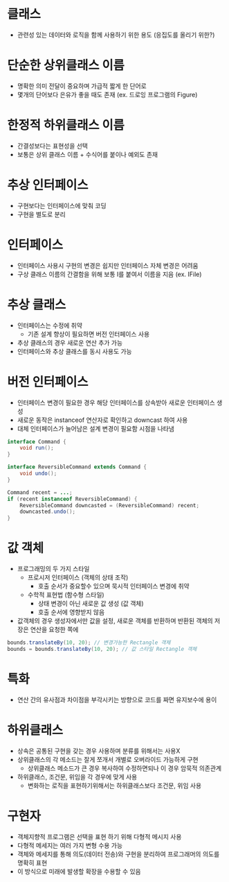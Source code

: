 # 클래스
- 관련성 있는 데이터와 로직을 함께 사용하기 위한 용도 (응집도를 올리기 위한?)


# 단순한 상위클래스 이름
- 명확한 의미 전달이 중요하며 가급적 짧게 한 단어로
- 몇개의 단어보다 은유가 좋을 때도 존재 (ex. 드로잉 프로그램의 Figure)


# 한정적 하위클래스 이름
- 간결성보다는 표현성을 선택
- 보통은 상위 클래스 이름 + 수식어를 붙이나 예외도 존재


# 추상 인터페이스
- 구현보다는 인터페이스에 맞춰 코딩
- 구현을 별도로 분리


# 인터페이스
- 인터페이스 사용시 구현의 변경은 쉽지만 인터페이스 자체 변경은 어려움
- 구상 클래스 이름의 간결함을 위해 보통 I를 붙여서 이름을 지음 (ex. IFile)


# 추상 클래스
- 인터페이스는 수정에 취약
    - 기존 설계 향상이 필요하면 버전 인터페이스 사용
- 추상 클래스의 경우 새로운 연산 추가 가능
- 인터페이스와 추상 클래스를 동시 사용도 가능


# 버전 인터페이스
- 인터페이스 변경이 필요한 경우 해당 인터페이스를 상속받아 새로운 인터페이스 생성
- 새로운 동작은 instanceof 연산자로 확인하고 downcast 하여 사용
- 대체 인터페이스가 늘어남은 설계 변경이 필요함 시점을 나타냄

```Java
interface Command {
    void run();
}

interface ReversibleCommand extends Command {
    void undo();
}

Command recent = ...;
if (recent instanceof ReversibleCommand) {
    ReversibleCommand downcasted = (ReversibleCommand) recent;
    downcasted.undo();
}
```


# 값 객체
- 프로그래밍의 두 가지 스타일
    - 프로시저 인터페이스 (객체의 상태 조작)
        - 호출 순서가 중요할수 있으며 묵시적 인터페이스 변경에 취약
    - 수학적 표현법 (함수형 스타일)
        - 상태 변경이 아닌 새로운 값 생성 (값 객체)
        - 호출 순서에 영향받지 않음
- 값객체의 경우 생성자에서만 값을 설정, 새로운 객체를 반환하며 반환된 객체의 저장은 연산을 요청한 쪽에

```Java
bounds.translateBy(10, 20); // 변경가능한 Rectangle 객체
bounds = bounds.translateBy(10, 20); // 값 스타일 Rectangle 객체
```

# 특화
- 연산 간의 유사점과 차이점을 부각시키는 방향으로 코드를 짜면 유지보수에 용이

# 하위클래스
- 상속은 공통된 구현을 갖는 경우 사용하며 분류를 위해서는 사용X
- 상위클래스의 각 메소드는 잘게 쪼개서 개별로 오버라이드 가능하게 구현
    - 상위클래스 메소드가 큰 경우 복사하여 수정하면되나 이 경우 암묵적 의존관계
- 하위클래스, 조건문, 위임을 각 경우에 맞게 사용
    - 변화하는 로직을 표현하기위해서는 하위클래스보다 조건문, 위임 사용

# 구현자
- 객체지향적 프로그램은 선택을 표현 하기 위해 다형적 메시지 사용
- 다형적 메세지는 여러 가지 변형 수용 가능
- 객체와 메세지를 통해 의도(데이터 전송)와 구현을 분리하여 프로그래머의 의도를 명확히 표현
- 이 방식으로 미래에 발생할 확장을 수용할 수 있음
